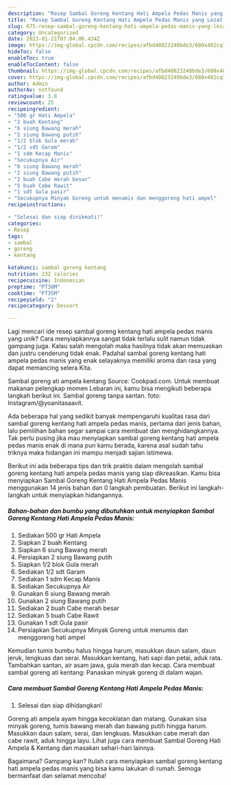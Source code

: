 ```yaml
---
description: "Resep Sambal Goreng Kentang Hati Ampela Pedas Manis yang Lezat Sekali"
title: "Resep Sambal Goreng Kentang Hati Ampela Pedas Manis yang Lezat Sekali"
slug: 675-resep-sambal-goreng-kentang-hati-ampela-pedas-manis-yang-lezat-sekali
category: Uncategorized
date: 2023-01-21T07:04:06.434Z
image: https://img-global.cpcdn.com/recipes/afbd40823240bde3/680x482cq70/sambal-goreng-kentang-hati-ampela-pedas-manis-foto-resep-utama.jpg
hideToc: false
enableToc: true
enableTocContent: false
thumbnail: https://img-global.cpcdn.com/recipes/afbd40823240bde3/680x482cq70/sambal-goreng-kentang-hati-ampela-pedas-manis-foto-resep-utama.jpg
cover: https://img-global.cpcdn.com/recipes/afbd40823240bde3/680x482cq70/sambal-goreng-kentang-hati-ampela-pedas-manis-foto-resep-utama.jpg
author: Admin
authorAv: notfound
ratingvalue: 3.8
reviewcount: 25
recipeingredient:
- "500 gr Hati Ampela"
- "2 buah Kentang"
- "6 siung Bawang merah"
- "2 siung Bawang putih"
- "1/2 blok Gula merah"
- "1/2 sdt Garam"
- "1 sdm Kecap Manis"
- "Secukupnya Air"
- "6 siung Bawang merah"
- "2 siung Bawang putih"
- "2 buah Cabe merah besar"
- "5 buah Cabe Rawit"
- "1 sdt Gula pasir"
- "Secukupnya Minyak Goreng untuk menumis dan menggoreng hati ampel"
recipeinstructions:

- "Selesai dan siap dinikmati!"
categories:
- Resep
tags:
- sambal
- goreng
- kentang

katakunci: sambal goreng kentang 
nutrition: 232 calories
recipecuisine: Indonesian
preptime: "PT38M"
cooktime: "PT35M"
recipeyield: "2"
recipecategory: Dessert

---
```





Lagi mencari ide resep sambal goreng kentang hati ampela pedas manis yang unik? Cara menyiapkannya sangat tidak terlalu sulit namun tidak gampang juga. Kalau salah mengolah maka hasilnya tidak akan memuaskan dan justru cenderung tidak enak. Padahal sambal goreng kentang hati ampela pedas manis yang enak selayaknya memiliki aroma dan rasa yang dapat memancing selera Kita.





Sambal goreng ati ampela kentang Source: Cookpad.com. Untuk membuat makanan pelengkap momen Lebaran ini, kamu bisa mengikuti beberapa langkah berikut ini. Sambal goreng tanpa santan. foto: Instagram/@yoanitasaavit.

Ada beberapa hal yang sedikit banyak mempengaruhi kualitas rasa dari sambal goreng kentang hati ampela pedas manis, pertama dari jenis bahan, lalu pemilihan bahan segar sampai cara membuat dan menghidangkannya. Tak perlu pusing jika mau menyiapkan sambal goreng kentang hati ampela pedas manis enak di mana pun kamu berada, karena asal sudah tahu triknya maka hidangan ini mampu menjadi sajian istimewa.






Berikut ini ada beberapa tips dan trik praktis dalam mengolah sambal goreng kentang hati ampela pedas manis yang siap dikreasikan. Kamu bisa menyiapkan Sambal Goreng Kentang Hati Ampela Pedas Manis menggunakan 14 jenis bahan dan 0 langkah pembuatan. Berikut ini langkah-langkah untuk menyiapkan hidangannya.

<!--inarticleads1-->

##### Bahan-bahan dan bumbu yang dibutuhkan untuk menyiapkan Sambal Goreng Kentang Hati Ampela Pedas Manis:

1. Sediakan 500 gr Hati Ampela
1. Siapkan 2 buah Kentang
1. Siapkan 6 siung Bawang merah
1. Persiapkan 2 siung Bawang putih
1. Siapkan 1/2 blok Gula merah
1. Sediakan 1/2 sdt Garam
1. Sediakan 1 sdm Kecap Manis
1. Sediakan Secukupnya Air
1. Gunakan 6 siung Bawang merah
1. Gunakan 2 siung Bawang putih
1. Sediakan 2 buah Cabe merah besar
1. Sediakan 5 buah Cabe Rawit
1. Gunakan 1 sdt Gula pasir
1. Persiapkan Secukupnya Minyak Goreng untuk menumis dan menggoreng hati ampel


Kemudian tumis bumbu halus hingga harum, masukkan daun salam, daun jeruk, lengkuas dan serai. Masukkan kentang, hati sapi dan petai, aduk rata. Tambahkan santan, air asam jawa, gula merah dan kecap. Cara membuat sambal goreng ati kentang: Panaskan minyak goreng di dalam wajan. 

<!--inarticleads2-->

##### Cara membuat Sambal Goreng Kentang Hati Ampela Pedas Manis:


1. Selesai dan siap dihidangkan!

Goreng ati ampela ayam hingga kecoklatan dan matang. Gunakan sisa minyak goreng, tumis bawang merah dan bawang putih hingga harum. Masukkan daun salam, serai, dan lengkuas. Masukkan cabe merah dan cabe rawit, aduk hingga layu. Lihat juga cara membuat Sambal Goreng Hati Ampela &amp; Kentang dan masakan sehari-hari lainnya. 

Bagaimana? Gampang kan? Itulah cara menyiapkan sambal goreng kentang hati ampela pedas manis yang bisa kamu lakukan di rumah. Semoga bermanfaat dan selamat mencoba!
